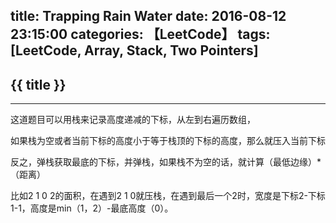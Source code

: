 title: Trapping Rain Water
date: 2016-08-12 23:15:00
categories: 【LeetCode】
tags: [LeetCode, Array, Stack, Two Pointers]
---
## {{ title }} ##

---

这道题目可以用栈来记录高度递减的下标，从左到右遍历数组，

如果栈为空或者当前下标的高度小于等于栈顶的下标的高度，那么就压入当前下标

反之，弹栈获取最底的下标，并弹栈，如果栈不为空的话，就计算（最低边缘）*（距离）

比如2 1 0 2的面积，在遇到2 1 0就压栈，在遇到最后一个2时，宽度是下标2-下标1-1，高度是min（1，2）-最底高度（0）。